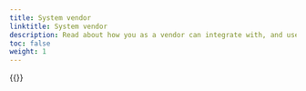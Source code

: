 ```yaml
---
title: System vendor
linktitle: System vendor
description: Read about how you as a vendor can integrate with, and use Altinn Authorization
toc: false
weight: 1
---
```


{{<children />}}
